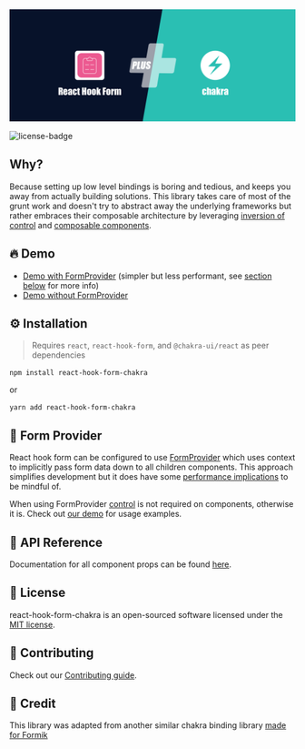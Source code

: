 <div align="center">
  <img src="https://github.com/crhistianramirez/react-hook-form-chakra/blob/main/images/logo.png?raw=true" alt="react-hook-form-chakra logo" />
</div>

![license-badge](https://img.shields.io/github/license/crhistianramirez/react-hook-form-chakra)

## Why?
Because setting up low level bindings is boring and tedious, and keeps you away from actually building solutions. This library takes care of most of the grunt work and doesn't try to  abstract away the underlying frameworks but rather embraces their composable architecture by leveraging [inversion of control](https://kentcdodds.com/blog/inversion-of-control#compound-components) and [composable components](https://kentcdodds.com/blog/inversion-of-control). 

## 🔥 Demo
<!-- TODO: add link to code sandbox -->
- [Demo with FormProvider]() (simpler but less performant, see [section below](#form-provider) for more info)
- [Demo without FormProvider]()

## ⚙️ Installation

> Requires `react`, `react-hook-form`, and `@chakra-ui/react` as peer dependencies

```
npm install react-hook-form-chakra
```

or

```
yarn add react-hook-form-chakra
```

## 📝 Form Provider
React hook form can be configured to use [FormProvider](https://react-hook-form.com/api/formprovider/) which uses context to implicitly pass form data down to all children components. This approach simplifies development but it does have some [performance implications](https://react-hook-form.com/advanced-usage/#FormProviderPerformance) to be mindful of. 

When using FormProvider [control]((https://react-hook-form.com/api/useform/control/)) is not required on components, otherwise it is. Check out [our demo](#-demo) for usage examples.

## 📖 API Reference
Documentation for all component props can be found [here](https://crhistianramirez.github.io/react-hook-form-chakra/). 

## 📄 License
react-hook-form-chakra is an open-sourced software licensed under the [MIT license](https://github.com/crhistianramirez/react-hook-form-chakra/blob/main/LICENSE).

## 🤝 Contributing
Check out our [Contributing guide](https://github.com/crhistianramirez/react-hook-form-chakra/blob/main/CONTRIBUTING.md).

## 🙇 Credit
This library was adapted from another similar chakra binding library [made for Formik](https://github.com/thekaganugur/formik-chakra-ui)

